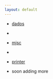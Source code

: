 ```yaml
---
layout: default
---
```

- [dados](./reverse/dados)
- 
- [mjsc](./reverse/mjsc)
- 
- [printer](./reverse/printer)

- soon adding more



